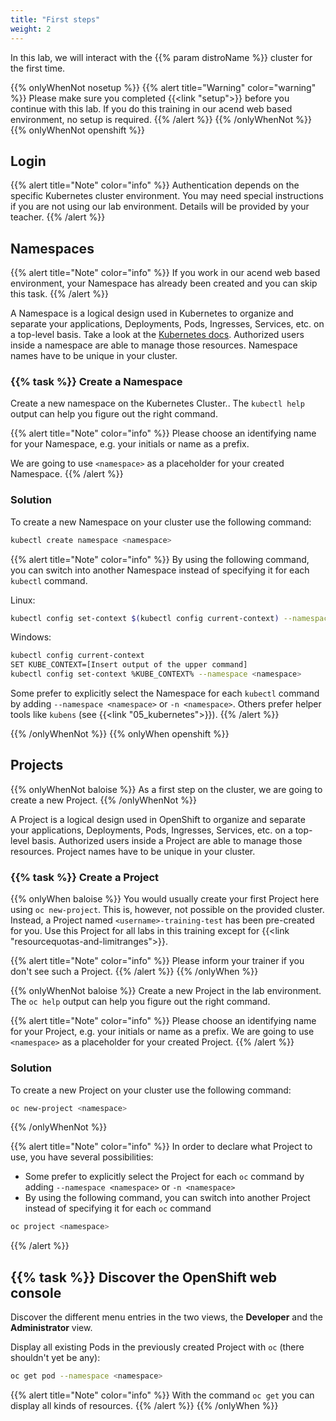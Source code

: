 ```yaml
---
title: "First steps"
weight: 2
---
```


In this lab, we will interact with the {{% param distroName %}} cluster for the first time.

{{% onlyWhenNot nosetup %}}
{{% alert title="Warning" color="warning" %}}
Please make sure you completed {{<link "setup">}} before you continue with this lab. If you do this training in our acend web based environment, no setup is required.
{{% /alert %}}
{{% /onlyWhenNot %}}
{{% onlyWhenNot openshift %}}


## Login

{{% alert title="Note" color="info" %}}
Authentication depends on the specific Kubernetes cluster environment. You may need special instructions if you are not using our lab environment. Details will be provided by your teacher.
{{% /alert %}}


## Namespaces

{{% alert title="Note" color="info" %}}
If you work in our acend web based environment, your Namespace has already been created and you can skip this task.
{{% /alert %}}

A Namespace is a logical design used in Kubernetes to organize and separate your applications, Deployments, Pods, Ingresses, Services, etc. on a top-level basis. Take a look at the [Kubernetes docs](https://kubernetes.io/docs/concepts/overview/working-with-objects/namespaces/). Authorized users inside a namespace are able to manage those resources. Namespace names have to be unique in your cluster.


### {{% task %}} Create a Namespace

Create a new namespace on the Kubernetes Cluster.. The `kubectl help` output can help you figure out the right command.

{{% alert title="Note" color="info" %}}
Please choose an identifying name for your Namespace, e.g. your initials or name as a prefix.

We are going to use `<namespace>` as a placeholder for your created Namespace.
{{% /alert %}}


### Solution

To create a new Namespace on your cluster use the following command:

```bash
kubectl create namespace <namespace>
```


{{% alert title="Note" color="info" %}}
By using the following command, you can switch into another Namespace instead of specifying it for each `kubectl` command.

Linux:

```bash
kubectl config set-context $(kubectl config current-context) --namespace <namespace>
```

Windows:

```bash
kubectl config current-context
SET KUBE_CONTEXT=[Insert output of the upper command]
kubectl config set-context %KUBE_CONTEXT% --namespace <namespace>
```

Some prefer to explicitly select the Namespace for each `kubectl` command by adding `--namespace <namespace>` or `-n <namespace>`. Others prefer helper tools like `kubens` (see {{<link "05_kubernetes">}}).
{{% /alert %}}


{{% /onlyWhenNot %}}
{{% onlyWhen openshift %}}


## Projects

{{% onlyWhenNot baloise %}}
As a first step on the cluster, we are going to create a new Project.
{{% /onlyWhenNot %}}

A Project is a logical design used in OpenShift to organize and separate your applications, Deployments, Pods, Ingresses, Services, etc. on a top-level basis.
Authorized users inside a Project are able to manage those resources. Project names have to be unique in your cluster.


### {{% task %}} Create a Project

{{% onlyWhen baloise %}}
You would usually create your first Project here using `oc new-project`.
This is, however, not possible on the provided cluster.
Instead, a Project named `<username>-training-test` has been pre-created for you.
Use this Project for all labs in this training except for {{<link "resourcequotas-and-limitranges">}}.

{{% alert title="Note" color="info" %}}
Please inform your trainer if you don't see such a Project.
{{% /alert %}}
{{% /onlyWhen %}}

{{% onlyWhenNot baloise %}}
Create a new Project in the lab environment. The `oc help` output can help you figure out the right command.

{{% alert title="Note" color="info" %}}
Please choose an identifying name for your Project, e.g. your initials or name as a prefix. We are going to use `<namespace>` as a placeholder for your created Project.
{{% /alert %}}


### Solution

To create a new Project on your cluster use the following command:

```bash
oc new-project <namespace>
```

{{% /onlyWhenNot %}}

{{% alert title="Note" color="info" %}}
In order to declare what Project to use, you have several possibilities:

* Some prefer to explicitly select the Project for each `oc` command by adding `--namespace <namespace>` or `-n <namespace>`
* By using the following command, you can switch into another Project instead of specifying it for each `oc` command

```bash
oc project <namespace>
```

{{% /alert %}}


## {{% task %}} Discover the OpenShift web console

Discover the different menu entries in the two views, the **Developer** and the **Administrator** view.

Display all existing Pods in the previously created Project with `oc` (there shouldn't yet be any):

```bash
oc get pod --namespace <namespace>
```

{{% alert title="Note" color="info" %}}
With the command `oc get` you can display all kinds of resources.
{{% /alert %}}
{{% /onlyWhen %}}
